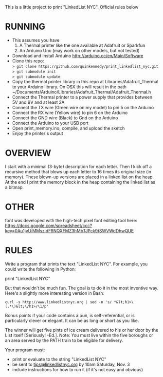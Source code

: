 This is a little project to print "LinkedList NYC". Official rules below

RUNNING
=======
* This assumes you have
    1. A Thermal printer like the one available at Adafruit or Sparkfun
    2. An Arduino Uno (may work on other models, but not tested)
* Download and Install Arduino http://arduino.cc/en/Main/Software
* Clone this repo:  
    ```> git clone https://github.com/quinkennedy/print_linkedlist_nyc.git```  
    ```> git submodule init```  
    ```> git submodule update```  
* Copy the thermal printer library in this repo at Libraries/Adafruit_Thermal to your Arduino library. On OSX this will result in the path ~/Documents/Arduino/Libraries/Adafruit_Thermal/Adafruit_Thermal.h
* Connect the Thermal printer to a power supply that provides between 5V and 9V and at least 2A
* Connect the TX wire (Green wire on my model) to pin 5 on the Arduino
* Connect the RX wire (Yellow wire) to pin 6 on the Arduino
* Connect the GND wire (Black) to Gnd on the Arduino
* Connect the Arduino to your USB port
* Open print_memory.ino, compile, and upload the sketch
* Enjoy the printer's output

OVERVIEW
======
I start with a minimal (3-byte) description for each letter. Then I kick off a recursive method that blows up each letter to 16 times its original size (in memory). These blown-up versions are placed in a linked list on the heap. At the end I print the memory block in the heap containing the linked list as a bitmap.

OTHER
======
font was developed with the high-tech pixel font editing tool here:
https://docs.google.com/spreadsheet/ccc?key=0Au1jvUiMMszidF9NQXFMZ3hMbTJPck9tSWVWdDhwQUE

RULES
======
Write a program that prints the text "LinkedList NYC". For example, you could write the following in Python:

print "LinkedList NYC"

But that wouldn't be much fun. The goal is to do it in the most inventive way. Here's a slightly more interesting version in Bash:

```curl -s http://www.linkedlistnyc.org | sed -n 's/ *&lt;h1>\(.*\)&lt;\/h1>/\1/p'```

Bonus points if your code contains a pun, is self-referential, or is particularly clever or elegant. It can be as long or short as you like.

The winner will get five pints of ice cream delivered to his or her door by the List itself [Seriously! -Ed.]. Note: You must live within the five boroughs or an area served by the PATH train to be eligible for delivery.

Your program must:

* print or evaluate to the string "LinkedList NYC"
* be sent to tips@linkedlistnyc.org by 10am Saturday, Nov. 3
* include instructions for how to run it (if it's not easy and obvious)